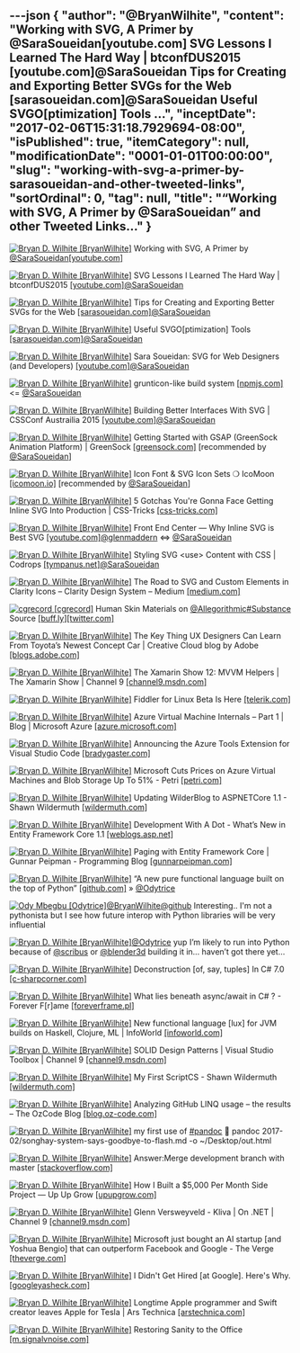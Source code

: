 ---json
{
  "author": "@BryanWilhite",
  "content": "Working with SVG, A Primer by @SaraSoueidan[youtube.com] SVG Lessons I Learned The Hard Way | btconfDUS2015 [youtube.com]@SaraSoueidan Tips for Creating and Exporting Better SVGs for the Web [sarasoueidan.com]@SaraSoueidan Useful SVGO[ptimization] Tools ...",
  "inceptDate": "2017-02-06T15:31:18.7929694-08:00",
  "isPublished": true,
  "itemCategory": null,
  "modificationDate": "0001-01-01T00:00:00",
  "slug": "working-with-svg-a-primer-by-sarasoueidan-and-other-tweeted-links",
  "sortOrdinal": 0,
  "tag": null,
  "title": "“Working with SVG, A Primer by @SaraSoueidan” and other Tweeted Links…"
}
---

[<img alt="Bryan D. Wilhite [BryanWilhite]" src="https://songhay.blob.core.windows.net/shared-social-twitter/BryanWilhite.jpeg">](http://t.co/UNdqV0Z1zz "Bryan D. Wilhite [BryanWilhite]") Working with SVG, A Primer by [@SaraSoueidan](http://twitter.com/SaraSoueidan)[[youtube.com]](https://www.youtube.com/watch?v=uKNX23lvnPo)

[<img alt="Bryan D. Wilhite [BryanWilhite]" src="https://songhay.blob.core.windows.net/shared-social-twitter/BryanWilhite.jpeg">](http://t.co/UNdqV0Z1zz "Bryan D. Wilhite [BryanWilhite]") SVG Lessons I Learned The Hard Way | btconfDUS2015 [[youtube.com]](https://www.youtube.com/watch?v=NkLDuPf5P0A)[@SaraSoueidan](http://twitter.com/SaraSoueidan)

[<img alt="Bryan D. Wilhite [BryanWilhite]" src="https://songhay.blob.core.windows.net/shared-social-twitter/BryanWilhite.jpeg">](http://t.co/UNdqV0Z1zz "Bryan D. Wilhite [BryanWilhite]") Tips for Creating and Exporting Better SVGs for the Web [[sarasoueidan.com]](https://sarasoueidan.com/blog/svg-tips-for-designers/)[@SaraSoueidan](http://twitter.com/SaraSoueidan)

[<img alt="Bryan D. Wilhite [BryanWilhite]" src="https://songhay.blob.core.windows.net/shared-social-twitter/BryanWilhite.jpeg">](http://t.co/UNdqV0Z1zz "Bryan D. Wilhite [BryanWilhite]") Useful SVGO[ptimization] Tools [[sarasoueidan.com]](https://sarasoueidan.com/blog/svgo-tools/)[@SaraSoueidan](http://twitter.com/SaraSoueidan)

[<img alt="Bryan D. Wilhite [BryanWilhite]" src="https://songhay.blob.core.windows.net/shared-social-twitter/BryanWilhite.jpeg">](http://t.co/UNdqV0Z1zz "Bryan D. Wilhite [BryanWilhite]") Sara Soueidan: SVG for Web Designers (and Developers) [[youtube.com]](https://www.youtube.com/watch?v=q4QI9iOeyPo)[@SaraSoueidan](http://twitter.com/SaraSoueidan)

[<img alt="Bryan D. Wilhite [BryanWilhite]" src="https://songhay.blob.core.windows.net/shared-social-twitter/BryanWilhite.jpeg">](http://t.co/UNdqV0Z1zz "Bryan D. Wilhite [BryanWilhite]") grunticon-like build system [[npmjs.com]](https://www.npmjs.com/package/gulp-iconify) &lt;= [@SaraSoueidan](http://twitter.com/SaraSoueidan)

[<img alt="Bryan D. Wilhite [BryanWilhite]" src="https://songhay.blob.core.windows.net/shared-social-twitter/BryanWilhite.jpeg">](http://t.co/UNdqV0Z1zz "Bryan D. Wilhite [BryanWilhite]") Building Better Interfaces With SVG | CSSConf Austrailia 2015 [[youtube.com]](https://www.youtube.com/watch?v=lMFfTRiipOQ)[@SaraSoueidan](http://twitter.com/SaraSoueidan)

[<img alt="Bryan D. Wilhite [BryanWilhite]" src="https://songhay.blob.core.windows.net/shared-social-twitter/BryanWilhite.jpeg">](http://t.co/UNdqV0Z1zz "Bryan D. Wilhite [BryanWilhite]") Getting Started with GSAP (GreenSock Animation Platform) | GreenSock [[greensock.com]](https://greensock.com/get-started-js) [recommended by [@SaraSoueidan](http://twitter.com/SaraSoueidan)] 

[<img alt="Bryan D. Wilhite [BryanWilhite]" src="https://songhay.blob.core.windows.net/shared-social-twitter/BryanWilhite.jpeg">](http://t.co/UNdqV0Z1zz "Bryan D. Wilhite [BryanWilhite]") Icon Font &amp; SVG Icon Sets ❍ IcoMoon [[icomoon.io]](https://icomoon.io/) [recommended by [@SaraSoueidan](http://twitter.com/SaraSoueidan)] 

[<img alt="Bryan D. Wilhite [BryanWilhite]" src="https://songhay.blob.core.windows.net/shared-social-twitter/BryanWilhite.jpeg">](http://t.co/UNdqV0Z1zz "Bryan D. Wilhite [BryanWilhite]") 5 Gotchas You're Gonna Face Getting Inline SVG Into Production | CSS-Tricks [[css-tricks.com]](https://css-tricks.com/gotchas-on-getting-svg-into-production/)

[<img alt="Bryan D. Wilhite [BryanWilhite]" src="https://songhay.blob.core.windows.net/shared-social-twitter/BryanWilhite.jpeg">](http://t.co/UNdqV0Z1zz "Bryan D. Wilhite [BryanWilhite]") Front End Center — Why Inline SVG is Best SVG [[youtube.com]](https://www.youtube.com/watch?v=af4ZQJ14yu8)[@glenmaddern](http://twitter.com/glenmaddern) &lt;=&gt; [@SaraSoueidan](http://twitter.com/SaraSoueidan)

[<img alt="Bryan D. Wilhite [BryanWilhite]" src="https://songhay.blob.core.windows.net/shared-social-twitter/BryanWilhite.jpeg">](http://t.co/UNdqV0Z1zz "Bryan D. Wilhite [BryanWilhite]") Styling SVG &lt;use&gt; Content with CSS | Codrops [[tympanus.net]](http://tympanus.net/codrops/2015/07/16/styling-svg-use-content-css/)[@SaraSoueidan](http://twitter.com/SaraSoueidan)

[<img alt="Bryan D. Wilhite [BryanWilhite]" src="https://songhay.blob.core.windows.net/shared-social-twitter/BryanWilhite.jpeg">](http://t.co/UNdqV0Z1zz "Bryan D. Wilhite [BryanWilhite]") The Road to SVG and Custom Elements in Clarity Icons – Clarity Design System – Medium [[medium.com]](https://medium.com/claritydesignsystem/the-road-to-svg-and-custom-elements-in-clarity-icons-1d691c6cc91#.loo8njjtn)

[<img alt="cgrecord [cgrecord]" src="https://songhay.blob.core.windows.net/shared-social-twitter/cgrecord.jpg">](http://t.co/ykdVn1glxH "cgrecord [cgrecord]") Human Skin Materials on [@Allegorithmic](http://twitter.com/Allegorithmic)[#Substance](http://twitter.com/search?q=%23Substance) Source [[buff.ly]](http://buff.ly/2khkyW3)[[twitter.com]](https://twitter.com/cgrecord/status/828465179130200066/photo/1)

[<img alt="Bryan D. Wilhite [BryanWilhite]" src="https://songhay.blob.core.windows.net/shared-social-twitter/BryanWilhite.jpeg">](http://t.co/UNdqV0Z1zz "Bryan D. Wilhite [BryanWilhite]") The Key Thing UX Designers Can Learn From Toyota’s Newest Concept Car | Creative Cloud blog by Adobe [[blogs.adobe.com]](https://blogs.adobe.com/creativecloud/the-key-thing-ux-designers-can-learn-from-toyotas-newest-concept-car/)

[<img alt="Bryan D. Wilhite [BryanWilhite]" src="https://songhay.blob.core.windows.net/shared-social-twitter/BryanWilhite.jpeg">](http://t.co/UNdqV0Z1zz "Bryan D. Wilhite [BryanWilhite]") The Xamarin Show 12: MVVM Helpers | The Xamarin Show | Channel 9 [[channel9.msdn.com]](https://channel9.msdn.com/Shows/XamarinShow/The-Xamarin-Show-12-MVVM-Helpers)

[<img alt="Bryan D. Wilhite [BryanWilhite]" src="https://songhay.blob.core.windows.net/shared-social-twitter/BryanWilhite.jpeg">](http://t.co/UNdqV0Z1zz "Bryan D. Wilhite [BryanWilhite]") Fiddler for Linux Beta Is Here [[telerik.com]](http://www.telerik.com/blogs/fiddler-for-linux-beta-is-here)

[<img alt="Bryan D. Wilhite [BryanWilhite]" src="https://songhay.blob.core.windows.net/shared-social-twitter/BryanWilhite.jpeg">](http://t.co/UNdqV0Z1zz "Bryan D. Wilhite [BryanWilhite]") Azure Virtual Machine Internals – Part 1 | Blog | Microsoft Azure [[azure.microsoft.com]](https://azure.microsoft.com/en-us/blog/azure-virtual-machine-internals-part-1/)

[<img alt="Bryan D. Wilhite [BryanWilhite]" src="https://songhay.blob.core.windows.net/shared-social-twitter/BryanWilhite.jpeg">](http://t.co/UNdqV0Z1zz "Bryan D. Wilhite [BryanWilhite]") Announcing the Azure Tools Extension for Visual Studio Code [[bradygaster.com]](http://www.bradygaster.com/posts/announcing-azure-tools-for-visual-studio-code)

[<img alt="Bryan D. Wilhite [BryanWilhite]" src="https://songhay.blob.core.windows.net/shared-social-twitter/BryanWilhite.jpeg">](http://t.co/UNdqV0Z1zz "Bryan D. Wilhite [BryanWilhite]") Microsoft Cuts Prices on Azure Virtual Machines and Blob Storage Up To 51% - Petri [[petri.com]](https://www.petri.com/microsoft-cuts-prices-azure-virtual-machines-blob-storage-51)

[<img alt="Bryan D. Wilhite [BryanWilhite]" src="https://songhay.blob.core.windows.net/shared-social-twitter/BryanWilhite.jpeg">](http://t.co/UNdqV0Z1zz "Bryan D. Wilhite [BryanWilhite]") Updating WilderBlog to ASPNETCore 1.1 - Shawn Wildermuth [[wildermuth.com]](http://wildermuth.com/2017/01/11/Updating-WilderBlog-to-ASPNETCore-1-1)

[<img alt="Bryan D. Wilhite [BryanWilhite]" src="https://songhay.blob.core.windows.net/shared-social-twitter/BryanWilhite.jpeg">](http://t.co/UNdqV0Z1zz "Bryan D. Wilhite [BryanWilhite]") Development With A Dot - What’s New in Entity Framework Core 1.1 [[weblogs.asp.net]](https://weblogs.asp.net/ricardoperes/what-s-new-in-entity-framework-core-1-1)

[<img alt="Bryan D. Wilhite [BryanWilhite]" src="https://songhay.blob.core.windows.net/shared-social-twitter/BryanWilhite.jpeg">](http://t.co/UNdqV0Z1zz "Bryan D. Wilhite [BryanWilhite]") Paging with Entity Framework Core | Gunnar Peipman - Programming Blog [[gunnarpeipman.com]](http://gunnarpeipman.com/2017/01/ef-core-paging/)

[<img alt="Bryan D. Wilhite [BryanWilhite]" src="https://songhay.blob.core.windows.net/shared-social-twitter/BryanWilhite.jpeg">](http://t.co/UNdqV0Z1zz "Bryan D. Wilhite [BryanWilhite]") “A new pure functional language built on the top of Python” [[github.com]](https://github.com/baruchel/lambdascript) » [@Odytrice](http://twitter.com/Odytrice)

[<img alt="Ody Mbegbu [Odytrice]" src="https://songhay.blob.core.windows.net/shared-social-twitter/Odytrice.jpg">](https://t.co/8wuRpLOaxa "Ody Mbegbu [Odytrice]")[@BryanWilhite](http://twitter.com/BryanWilhite)[@github](http://twitter.com/github) Interesting.. I'm not a pythonista but I see how future interop with Python libraries will be very influential 

[<img alt="Bryan D. Wilhite [BryanWilhite]" src="https://songhay.blob.core.windows.net/shared-social-twitter/BryanWilhite.jpeg">](http://t.co/UNdqV0Z1zz "Bryan D. Wilhite [BryanWilhite]")[@Odytrice](http://twitter.com/Odytrice) yup I’m likely to run into Python because of [@scribus](http://twitter.com/scribus) or [@blender3d](http://twitter.com/blender3d) building it in… haven’t got there yet… 

[<img alt="Bryan D. Wilhite [BryanWilhite]" src="https://songhay.blob.core.windows.net/shared-social-twitter/BryanWilhite.jpeg">](http://t.co/UNdqV0Z1zz "Bryan D. Wilhite [BryanWilhite]") Deconstruction [of, say, tuples] In C# 7.0 [[c-sharpcorner.com]](http://www.c-sharpcorner.com/article/deconstruction-in-c-sharp-7-0/)

[<img alt="Bryan D. Wilhite [BryanWilhite]" src="https://songhay.blob.core.windows.net/shared-social-twitter/BryanWilhite.jpeg">](http://t.co/UNdqV0Z1zz "Bryan D. Wilhite [BryanWilhite]") What lies beneath async/await in C# ? - Forever F[r]ame [[foreverframe.pl]](http://foreverframe.pl/what-lies-beneath-asyncawait-in-c/)

[<img alt="Bryan D. Wilhite [BryanWilhite]" src="https://songhay.blob.core.windows.net/shared-social-twitter/BryanWilhite.jpeg">](http://t.co/UNdqV0Z1zz "Bryan D. Wilhite [BryanWilhite]") New functional language [lux] for JVM builds on Haskell, Clojure, ML | InfoWorld [[infoworld.com]](http://www.infoworld.com/article/3155704/java/new-functional-language-for-jvm-builds-on-haskell-clojure-ml.html)

[<img alt="Bryan D. Wilhite [BryanWilhite]" src="https://songhay.blob.core.windows.net/shared-social-twitter/BryanWilhite.jpeg">](http://t.co/UNdqV0Z1zz "Bryan D. Wilhite [BryanWilhite]") SOLID Design Patterns | Visual Studio Toolbox | Channel 9 [[channel9.msdn.com]](https://channel9.msdn.com/Shows/Visual-Studio-Toolbox/SOLID-Design-Patterns)

[<img alt="Bryan D. Wilhite [BryanWilhite]" src="https://songhay.blob.core.windows.net/shared-social-twitter/BryanWilhite.jpeg">](http://t.co/UNdqV0Z1zz "Bryan D. Wilhite [BryanWilhite]") My First ScriptCS - Shawn Wildermuth [[wildermuth.com]](http://wildermuth.com/2017/01/10/My-First-ScriptCS)

[<img alt="Bryan D. Wilhite [BryanWilhite]" src="https://songhay.blob.core.windows.net/shared-social-twitter/BryanWilhite.jpeg">](http://t.co/UNdqV0Z1zz "Bryan D. Wilhite [BryanWilhite]") Analyzing GitHub LINQ usage – the results – The OzCode Blog [[blog.oz-code.com]](https://blog.oz-code.com/analyzing-github-linq-usage-the-results/)

[<img alt="Bryan D. Wilhite [BryanWilhite]" src="https://songhay.blob.core.windows.net/shared-social-twitter/BryanWilhite.jpeg">](http://t.co/UNdqV0Z1zz "Bryan D. Wilhite [BryanWilhite]") my first use of [#pandoc](http://twitter.com/search?q=%23pandoc) 🤠 pandoc 2017-02/songhay-system-says-goodbye-to-flash.md -o ~/Desktop/out.html 

[<img alt="Bryan D. Wilhite [BryanWilhite]" src="https://songhay.blob.core.windows.net/shared-social-twitter/BryanWilhite.jpeg">](http://t.co/UNdqV0Z1zz "Bryan D. Wilhite [BryanWilhite]") Answer:Merge development branch with master [[stackoverflow.com]](http://stackoverflow.com/a/14168817/22944?stw=2)

[<img alt="Bryan D. Wilhite [BryanWilhite]" src="https://songhay.blob.core.windows.net/shared-social-twitter/BryanWilhite.jpeg">](http://t.co/UNdqV0Z1zz "Bryan D. Wilhite [BryanWilhite]") How I Built a $5,000 Per Month Side Project — Up Up Grow [[upupgrow.com]](https://www.upupgrow.com/blog/2017/1/9/how-i-built-a-5000-per-month-side-project)

[<img alt="Bryan D. Wilhite [BryanWilhite]" src="https://songhay.blob.core.windows.net/shared-social-twitter/BryanWilhite.jpeg">](http://t.co/UNdqV0Z1zz "Bryan D. Wilhite [BryanWilhite]") Glenn Versweyveld - Kliva | On .NET | Channel 9 [[channel9.msdn.com]](https://channel9.msdn.com/Shows/On-NET/Glenn-Versweyveld-Kliva)

[<img alt="Bryan D. Wilhite [BryanWilhite]" src="https://songhay.blob.core.windows.net/shared-social-twitter/BryanWilhite.jpeg">](http://t.co/UNdqV0Z1zz "Bryan D. Wilhite [BryanWilhite]") Microsoft just bought an AI startup [and Yoshua Bengio] that can outperform Facebook and Google - The Verge [[theverge.com]](http://www.theverge.com/2017/1/13/14266398/microsoft-acquires-maluuba-ai-deep-learning-yoshua-bengio)

[<img alt="Bryan D. Wilhite [BryanWilhite]" src="https://songhay.blob.core.windows.net/shared-social-twitter/BryanWilhite.jpeg">](http://t.co/UNdqV0Z1zz "Bryan D. Wilhite [BryanWilhite]") I Didn't Get Hired [at Google]. Here's Why. [[googleyasheck.com]](https://googleyasheck.com/i-didnt-get-hired-heres-why/)

[<img alt="Bryan D. Wilhite [BryanWilhite]" src="https://songhay.blob.core.windows.net/shared-social-twitter/BryanWilhite.jpeg">](http://t.co/UNdqV0Z1zz "Bryan D. Wilhite [BryanWilhite]") Longtime Apple programmer and Swift creator leaves Apple for Tesla | Ars Technica [[arstechnica.com]](http://arstechnica.com/apple/2017/01/longtime-apple-programmer-and-swift-creator-leaves-apple-for-tesla/)

[<img alt="Bryan D. Wilhite [BryanWilhite]" src="https://songhay.blob.core.windows.net/shared-social-twitter/BryanWilhite.jpeg">](http://t.co/UNdqV0Z1zz "Bryan D. Wilhite [BryanWilhite]") Restoring Sanity to the Office [[m.signalvnoise.com]](https://m.signalvnoise.com/restoring-sanity-to-the-office-d9d35dd8689e#.853ybcyml)
